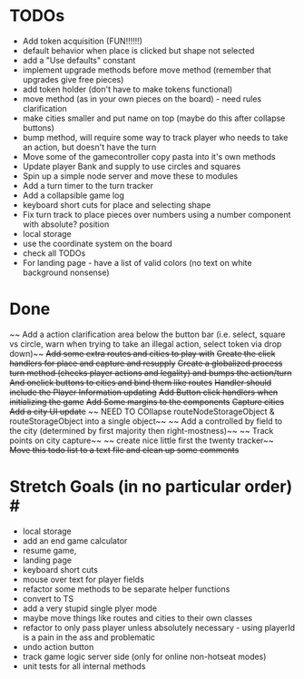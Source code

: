 # TODOs #
* Add token acquisition (FUN!!!!!!)
* default behavior when place is clicked but shape not selected
* add a "Use defaults" constant
* implement upgrade methods before move method (remember that upgrades give free pieces)
* add token holder (don't have to make tokens functional)
* move method (as in your own pieces on the board) - need rules clarification
* make cities smaller and put name on top (maybe do this after collapse buttons)
* bump method, will require some way to track player who needs to take an action, but doesn't have the turn 
* Move some of the gamecontroller copy pasta into it's own methods
* Update player Bank and supply to use circles and squares
* Spin up a simple node server and move these to modules
* Add a turn timer to the turn tracker
* Add a collapsible game log
* keyboard short cuts for place and selecting shape
* Fix turn track to place pieces over numbers using a number component with absolute? position
* local storage
* use the coordinate system on the board
* check all TODOs
* For landing page - have a list of valid colors (no text on white background nonsense)

# Done #
~~ Add a action clarification area below the button bar (i.e. select, square vs circle, warn when trying to take an illegal action, select token via drop down)~~
~~Add some extra routes and cities to play with~~
~~Create the click handlers for place and capture and resupply~~
~~Create a globalized process turn method (checks player actions and legality) and bumps the action/turn~~
~~And onclick buttons to cities and bind them like routes~~
~~Handler should include the Player Information updating~~
~~Add Button click handlers when initializing the game~~
~~Add Some margins to the components~~
~~Capture cities~~
~~Add a city UI update~~
~~ NEED TO COllapse routeNodeStorageObject & routeStorageObject into a single object~~
~~ Add a controlled by field to the city (determined by first majority then right-mostness)~~
~~ Track points on city capture~~
~~ create nice little first the twenty tracker~~
~~Move this todo list to a text file and clean up some comments~~

# Stretch Goals (in no particular order) # #

* local storage
* add an end game calculator
* resume game,
* landing page 
* keyboard short cuts
* mouse over text for player fields
* refactor some methods to be separate helper functions 
* convert to TS
* add a very stupid single plyer mode 
* maybe move things like routes and cities to their own classes
* refactor to only pass player unless absolutely necessary - using playerId is a pain in the ass and problematic
* undo action button 
* track game logic server side (only for online non-hotseat modes)
* unit tests for all internal methods